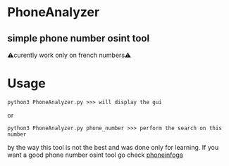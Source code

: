 # PhoneAnalyzer

## simple phone number osint tool 

⚠️curently work only on french numbers⚠️

# Usage

```
python3 PhoneAnalyzer.py >>> will display the gui
```
or
```
python3 PhoneAnalyzer.py phone_number >>> perform the search on this number
```

by the way this tool is not the best and was done only for learning.
If you want a good phone number osint tool go check [phoneinfoga](https://github.com/sundowndev/phoneinfoga)